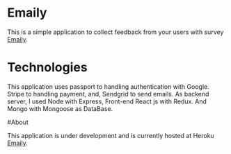 # Emaily

This is a simple application to collect feedback from your users with survey [Emaily](https://emaily-vini.herokuapp.com/).

# Technologies

This application uses passport to handling authentication with Google. Stripe to handling payment, and, Sendgrid to send emails.
As backend server, I used Node with Express, Front-end React js with Redux. And Mongo with Mongoose as DataBase.

#About

This application is under development and is currently hosted at Heroku [Emaily](https://emaily-vini.herokuapp.com/).
